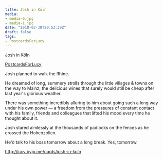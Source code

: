 ```yaml
---
title: Josh in Köln
media:
- media-0.jpg
- media-1.jpg
date: "2018-03-30T20:53:39Z"
draft: false
tags:
- PostcardsForLucy
---
```

Josh in Köln

[PostcardsForLucy](/tags/postcardsforlucy)



Josh planned to walk the Rhine.



He dreamed of long, summery strolls through the little villages & towns on the way to Mainz; the delicious wines that surely would still be cheap after last year's glorious weather.



There was something incredibly alluring to him about going such a long way under his own power — a freedom from the pressures of constant contact with his family, friends and colleagues that lifted his mood every time he thought about it.



Josh stared aimlessly at the thousands of padlocks on the fences as he crossed the Hohenzollen.



He'd talk to his boss tomorrow about a long break. Yes, tomorrow.



http://lucy.byjp.me/cards/josh-in-koln
